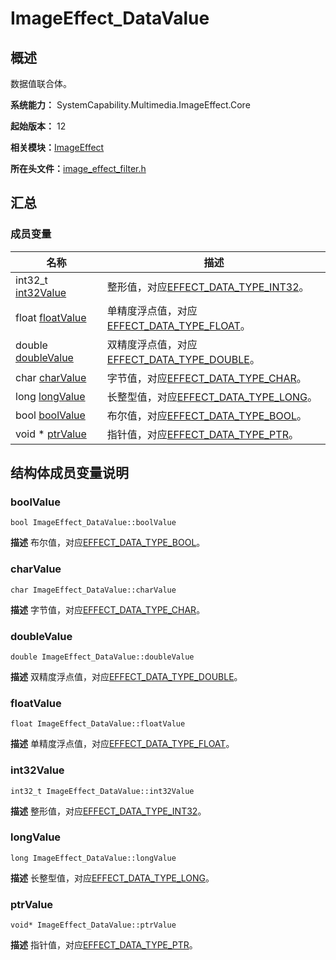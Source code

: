 # ImageEffect_DataValue


## 概述

数据值联合体。

**系统能力：** SystemCapability.Multimedia.ImageEffect.Core

**起始版本：** 12

**相关模块：**[ImageEffect](_image_effect.md)

**所在头文件：**[image_effect_filter.h](image__effect__filter_8h.md)


## 汇总


### 成员变量

| 名称 | 描述 | 
| -------- | -------- |
| int32_t [int32Value](#int32value) | 整形值，对应[EFFECT_DATA_TYPE_INT32](_image_effect.md)。  | 
| float [floatValue](#floatvalue) | 单精度浮点值，对应[EFFECT_DATA_TYPE_FLOAT](_image_effect.md)。  | 
| double [doubleValue](#doublevalue) | 双精度浮点值，对应[EFFECT_DATA_TYPE_DOUBLE](_image_effect.md)。  | 
| char [charValue](#charvalue) | 字节值，对应[EFFECT_DATA_TYPE_CHAR](_image_effect.md)。  | 
| long [longValue](#longvalue) | 长整型值，对应[EFFECT_DATA_TYPE_LONG](_image_effect.md)。  | 
| bool [boolValue](#boolvalue) | 布尔值，对应[EFFECT_DATA_TYPE_BOOL](_image_effect.md)。  | 
| void \* [ptrValue](#ptrvalue) | 指针值，对应[EFFECT_DATA_TYPE_PTR](_image_effect.md)。  | 


## 结构体成员变量说明


### boolValue

```
bool ImageEffect_DataValue::boolValue
```
**描述**
布尔值，对应[EFFECT_DATA_TYPE_BOOL](_image_effect.md)。


### charValue

```
char ImageEffect_DataValue::charValue
```
**描述**
字节值，对应[EFFECT_DATA_TYPE_CHAR](_image_effect.md)。


### doubleValue

```
double ImageEffect_DataValue::doubleValue
```
**描述**
双精度浮点值，对应[EFFECT_DATA_TYPE_DOUBLE](_image_effect.md)。


### floatValue

```
float ImageEffect_DataValue::floatValue
```
**描述**
单精度浮点值，对应[EFFECT_DATA_TYPE_FLOAT](_image_effect.md)。


### int32Value

```
int32_t ImageEffect_DataValue::int32Value
```
**描述**
整形值，对应[EFFECT_DATA_TYPE_INT32](_image_effect.md)。


### longValue

```
long ImageEffect_DataValue::longValue
```
**描述**
长整型值，对应[EFFECT_DATA_TYPE_LONG](_image_effect.md)。


### ptrValue

```
void* ImageEffect_DataValue::ptrValue
```
**描述**
指针值，对应[EFFECT_DATA_TYPE_PTR](_image_effect.md)。
